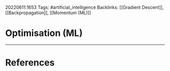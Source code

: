 20220611:1653
Tags: #artificial_intelligence 
Backlinks: [[Gradient Descent]], [[Backpropagation]], [[Momentum (ML)]]
# Optimisation (ML)




---
# References